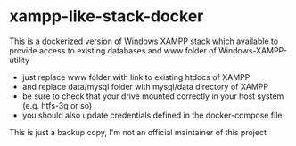 # xampp-like-stack-docker
This is a dockerized version of Windows XAMPP stack 
which available to provide access to existing databases and www folder of Windows-XAMPP-utility
- just replace www folder with link to existing htdocs of XAMPP
- and replace data/mysql folder with mysql/data directory of XAMPP
- be sure to check that your drive mounted correctly in your host system (e.g. htfs-3g or so)
- you should also update credentials defined in the docker-compose file

This is just a backup copy, 
I'm not an official maintainer of this project
